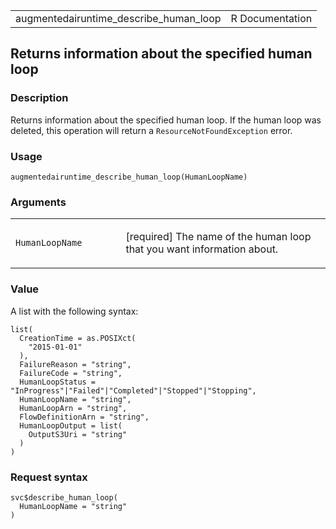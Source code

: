 <table style="width: 100%;">
<tbody>
<tr class="odd">
<td>augmentedairuntime_describe_human_loop</td>
<td style="text-align: right;">R Documentation</td>
</tr>
</tbody>
</table>

## Returns information about the specified human loop

### Description

Returns information about the specified human loop. If the human loop
was deleted, this operation will return a `ResourceNotFoundException`
error.

### Usage

    augmentedairuntime_describe_human_loop(HumanLoopName)

### Arguments

<table>
<colgroup>
<col style="width: 35%" />
<col style="width: 65%" />
</colgroup>
<tbody>
<tr class="odd">
<td><code
id="augmentedairuntime_describe_human_loop_:_HumanLoopName">HumanLoopName</code></td>
<td><p>[required] The name of the human loop that you want information
about.</p></td>
</tr>
</tbody>
</table>

### Value

A list with the following syntax:

    list(
      CreationTime = as.POSIXct(
        "2015-01-01"
      ),
      FailureReason = "string",
      FailureCode = "string",
      HumanLoopStatus = "InProgress"|"Failed"|"Completed"|"Stopped"|"Stopping",
      HumanLoopName = "string",
      HumanLoopArn = "string",
      FlowDefinitionArn = "string",
      HumanLoopOutput = list(
        OutputS3Uri = "string"
      )
    )

### Request syntax

    svc$describe_human_loop(
      HumanLoopName = "string"
    )
